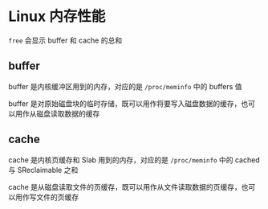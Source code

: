 # Linux 内存性能

`free` 会显示 buffer 和 cache 的总和

## buffer

buffer 是内核缓冲区用到的内存，对应的是 `/proc/meminfo` 中的 buffers 值

buffer 是对原始磁盘块的临时存储，既可以用作将要写入磁盘数据的缓存，也可以用作从磁盘读取数据的缓存

## cache

cache 是内核页缓存和 Slab 用到的内存，对应的是 `/proc/meminfo` 中的 cached 与 SReclaimable 之和

cache 是从磁盘读取文件的页缓存，既可以用作从文件读取数据的页缓存，也可以用作写文件的页缓存
